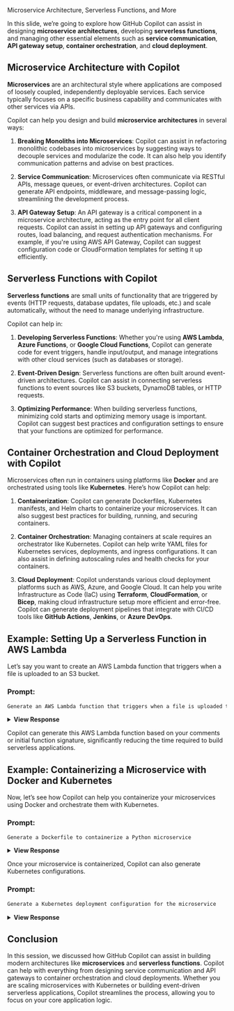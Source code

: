 Microservice Architecture, Serverless Functions, and More

In this slide, we’re going to explore how GitHub Copilot can assist in designing **microservice architectures**, developing **serverless functions**, and managing other essential elements such as **service communication**, **API gateway setup**, **container orchestration**, and **cloud deployment**.

## Microservice Architecture with Copilot

**Microservices** are an architectural style where applications are composed of loosely coupled, independently deployable services. Each service typically focuses on a specific business capability and communicates with other services via APIs.

Copilot can help you design and build **microservice architectures** in several ways:

1. **Breaking Monoliths into Microservices**: Copilot can assist in refactoring monolithic codebases into microservices by suggesting ways to decouple services and modularize the code. It can also help you identify communication patterns and advise on best practices.

2. **Service Communication**: Microservices often communicate via RESTful APIs, message queues, or event-driven architectures. Copilot can generate API endpoints, middleware, and message-passing logic, streamlining the development process.

3. **API Gateway Setup**: An API gateway is a critical component in a microservice architecture, acting as the entry point for all client requests. Copilot can assist in setting up API gateways and configuring routes, load balancing, and request authentication mechanisms. For example, if you're using AWS API Gateway, Copilot can suggest configuration code or CloudFormation templates for setting it up efficiently.

## Serverless Functions with Copilot

**Serverless functions** are small units of functionality that are triggered by events (HTTP requests, database updates, file uploads, etc.) and scale automatically, without the need to manage underlying infrastructure.

Copilot can help in:
1. **Developing Serverless Functions**: Whether you're using **AWS Lambda**, **Azure Functions**, or **Google Cloud Functions**, Copilot can generate code for event triggers, handle input/output, and manage integrations with other cloud services (such as databases or storage).

2. **Event-Driven Design**: Serverless functions are often built around event-driven architectures. Copilot can assist in connecting serverless functions to event sources like S3 buckets, DynamoDB tables, or HTTP requests.

3. **Optimizing Performance**: When building serverless functions, minimizing cold starts and optimizing memory usage is important. Copilot can suggest best practices and configuration settings to ensure that your functions are optimized for performance.

## Container Orchestration and Cloud Deployment with Copilot

Microservices often run in containers using platforms like **Docker** and are orchestrated using tools like **Kubernetes**. Here’s how Copilot can help:

1. **Containerization**: Copilot can generate Dockerfiles, Kubernetes manifests, and Helm charts to containerize your microservices. It can also suggest best practices for building, running, and securing containers.

2. **Container Orchestration**: Managing containers at scale requires an orchestrator like Kubernetes. Copilot can help write YAML files for Kubernetes services, deployments, and ingress configurations. It can also assist in defining autoscaling rules and health checks for your containers.

3. **Cloud Deployment**: Copilot understands various cloud deployment platforms such as AWS, Azure, and Google Cloud. It can help you write Infrastructure as Code (IaC) using **Terraform**, **CloudFormation**, or **Bicep**, making cloud infrastructure setup more efficient and error-free. Copilot can generate deployment pipelines that integrate with CI/CD tools like **GitHub Actions**, **Jenkins**, or **Azure DevOps**.

## Example: Setting Up a Serverless Function in AWS Lambda

Let’s say you want to create an AWS Lambda function that triggers when a file is uploaded to an S3 bucket.

### Prompt:
```markdown
Generate an AWS Lambda function that triggers when a file is uploaded to an S3 bucket
```

<details>
<summary><strong>View Response</strong></summary>
<blockquote>

```python
import json
import boto3

def lambda_handler(event, context):
    # Get the S3 bucket and object key from the event
    bucket = event['Records'][0]['s3']['bucket']['name']
    key = event['Records'][0]['s3']['object']['key']
    
    # Log the bucket and key
    print(f"Bucket: {bucket}, Key: {key}")
    
    # Process the file (example: read the file content)
    s3 = boto3.client('s3')
    response = s3.get_object(Bucket=bucket, Key=key)
    content = response['Body'].read().decode('utf-8')
    
    # Log the content
    print(f"Content: {content}")
    
    return {
        'statusCode': 200,
        'body': json.dumps('File processed successfully')
    }
```
</blockquote>
</details>

Copilot can generate this AWS Lambda function based on your comments or initial function signature, significantly reducing the time required to build serverless applications.

## Example: Containerizing a Microservice with Docker and Kubernetes

Now, let’s see how Copilot can help you containerize your microservices using Docker and orchestrate them with Kubernetes.

### Prompt:
```markdown
Generate a Dockerfile to containerize a Python microservice
```

<details>
<summary><strong>View Response</strong></summary>
<blockquote>

```dockerfile
# Use the official Python base image
FROM python:3.9-slim

# Set the working directory inside the container
WORKDIR /app

# Copy the requirements file into the container
COPY requirements.txt .

# Install the dependencies
RUN pip install --no-cache-dir -r requirements.txt

# Copy the rest of the application code into the container
COPY . .

# Expose the port the microservice will run on
EXPOSE 5000

# Define the command to run the application
CMD ["python", "app.py"]
```
</blockquote>
</details>

Once your microservice is containerized, Copilot can also generate Kubernetes configurations.

### Prompt:
```markdown
Generate a Kubernetes deployment configuration for the microservice
```

<details>
<summary><strong>View Response</strong></summary>
<blockquote>

```yaml
apiVersion: apps/v1
kind: Deployment
metadata:
  name: python-microservice
spec:
  replicas: 3
  selector:
    matchLabels:
      app: python-microservice
  template:
    metadata:
      labels:
        app: python-microservice
    spec:
      containers:
      - name: python-microservice
        image: your-dockerhub-username/python-microservice:latest
        ports:
        - containerPort: 5000
        env:
        - name: ENV_VAR_NAME
          value: "value"
```
```yaml
apiVersion: v1
kind: Service
metadata:
  name: python-microservice
spec:
  selector:
    app: python-microservice
  ports:
    - protocol: TCP
      port: 80
      targetPort: 5000
  type: LoadBalancer
```

</blockquote>
</details>

## Conclusion

In this session, we discussed how GitHub Copilot can assist in building modern architectures like **microservices** and **serverless functions**. Copilot can help with everything from designing service communication and API gateways to container orchestration and cloud deployments. Whether you are scaling microservices with Kubernetes or building event-driven serverless applications, Copilot streamlines the process, allowing you to focus on your core application logic.
